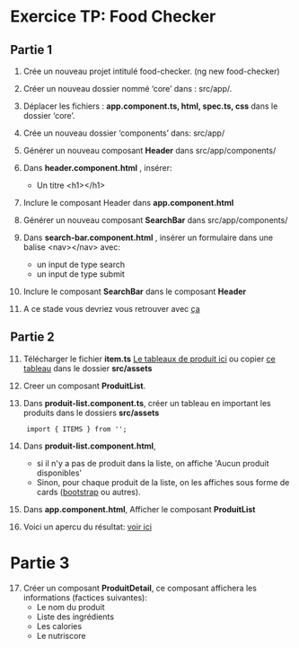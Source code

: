 
# Exercice TP: Food Checker

## Partie 1
1. Crée un nouveau projet intitulé food-checker. (ng new  food-checker)
2. Créer un nouveau dossier nommé  ‘core’ dans :   src/app/.
3. Déplacer les fichiers : **app.component.ts, html, spec.ts, css**  dans le dossier 
‘core’.
4. Crée un nouveau dossier ‘components’  dans:   src/app/


5. Générer un nouveau composant **Header** dans  src/app/components/
6. Dans **header.component.html** , insérer:
    - Un titre &lt;h1&gt;&lt;/h1&gt;
7. Inclure le composant Header dans **app.component.html**


8. Générer un nouveau composant **SearchBar** dans src/app/components/
9. Dans **search-bar.component.html** , insérer un formulaire dans une balise &lt;nav&gt;&lt;/nav&gt; avec:
    - un input de type search
    - un input de type submit 
10. Inclure le composant **SearchBar** dans le composant **Header**
11. A ce stade vous devriez vous retrouver avec [ça](https://i.imgur.com/xaAVPsg.png)


## Partie 2 

11. Télécharger le fichier **item.ts** [Le tableaux de produit ici](https://www.dropbox.com/s/yv6fa8f9zmdsrnu/items.ts?dl=0) ou copier [ce tableau](https://www.dropbox.com/s/yv6fa8f9zmdsrnu/items.ts?dl=0) dans le dossier **src/assets**

12. Creer un composant **ProduitList**.

13. Dans **produit-list.component.ts**, créer un tableau en important les produits dans le dossiers **src/assets**

```
    import { ITEMS } from '';
```

14. Dans **produit-list.component.html**, 
    - si il n'y a pas de produit dans la liste, on affiche 'Aucun produit disponibles'
    - Sinon, pour chaque produit de la liste, on les affiches sous forme de cards ([bootstrap](https://getbootstrap.com/docs/5.0/components/card/) ou autres).

15. Dans **app.component.html**, Afficher le composant **ProduitList**

16. Voici un apercu du résultat: [voir ici](https://i.imgur.com/agbIJCc.png)

# Partie 3 

17. Créer un composant **ProduitDetail**, ce composant affichera les informations (factices suivantes):
    - Le nom du produit
    - Liste des ingrédients
    - Les calories
    - Le nutriscore
